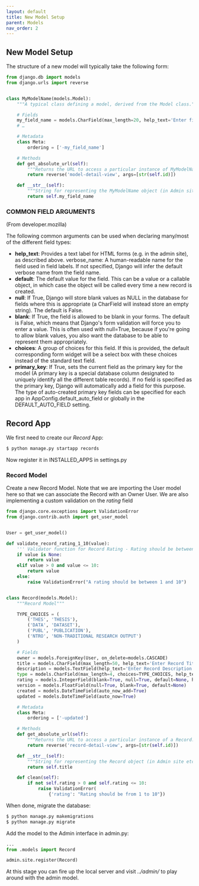 ```yaml
---
layout: default
title: New Model Setup
parent: Models
nav_order: 2
---
```



## New Model Setup

The structure of a new model will typically take the following form: 

```python
from django.db import models
from django.urls import reverse


class MyModelName(models.Model):
    """A typical class defining a model, derived from the Model class."""

    # Fields
    my_field_name = models.CharField(max_length=20, help_text='Enter field documentation')
    # …

    # Metadata
    class Meta:
        ordering = ['-my_field_name']

    # Methods
    def get_absolute_url(self):
        """Returns the URL to access a particular instance of MyModelName."""
        return reverse('model-detail-view', args=[str(self.id)])

    def __str__(self):
        """String for representing the MyModelName object (in Admin site etc.)."""
        return self.my_field_name
```

### COMMON FIELD ARGUMENTS

(From developer.mozilla)

The following common arguments can be used when declaring many/most of the different field types:

- __help_text__: Provides a text label for HTML forms (e.g. in the admin site), as described above.
verbose_name: A human-readable name for the field used in field labels. If not specified, Django will infer the default verbose name from the field name.
- __default__: The default value for the field. This can be a value or a callable object, in which case the object will be called every time a new record is created.
- __null__: If True, Django will store blank values as NULL in the database for fields where this is appropriate (a CharField will instead store an empty string). The default is False.
- __blank__: If True, the field is allowed to be blank in your forms. The default is False, which means that Django's form validation will force you to enter a value. This is often used with null=True, because if you're going to allow blank values, you also want the database to be able to represent them appropriately.
- __choices__: A group of choices for this field. If this is provided, the default corresponding form widget will be a select box with these choices instead of the standard text field.
- __primary_key__: If True, sets the current field as the primary key for the model (A primary key is a special database column designated to uniquely identify all the different table records). If no field is specified as the primary key, Django will automatically add a field for this purpose. The type of auto-created primary key fields can be specified for each app in AppConfig.default_auto_field or globally in the DEFAULT_AUTO_FIELD setting.

## Record App

We first need to create our _Record_ App:

```bash
$ python manage.py startapp records
```

Now register it in INSTALLED_APPS in settings.py

### Record Model

Create a new Record Model. Note that we are importing the User model here so that we can associate the Record with an Owner User. We 
are also implementing a custom validation on the _rating_ field

```python
from django.core.exceptions import ValidationError
from django.contrib.auth import get_user_model


User = get_user_model()

def validate_record_rating_1_10(value):
    ''' Validator function for Record Rating - Rating should be between 1 and 10 (if not None)'''
    if value is None:
        return value
    elif value > 0 and value <= 10:
        return value
    else:
        raise ValidationError("A rating should be between 1 and 10")


class Record(models.Model):
    """Record Model"""

    TYPE_CHOICES = (
        ('THES', 'THESIS'),
        ('DATA', 'DATASET'),
        ('PUBL', 'PUBLICATION'),
        ('NTRO', 'NON-TRADITIONAL RESEARCH OUTPUT')
    )

    # Fields
    owner = models.ForeignKey(User, on_delete=models.CASCADE)
    title = models.CharField(max_length=50, help_text='Enter Record Title', verbose_name='Record Title')
    description = models.TextField(help_text='Enter Record Description', verbose_name='Record Description')
    type = models.CharField(max_length=4, choices=TYPE_CHOICES, help_text='Enter Record Type', verbose_name='Record Type')
    rating = models.IntegerField(blank=True, null=True, default=None, help_text='Enter Rating (1-10)', validators =[validate_record_rating_1_10])
    version = models.FloatField(null=True, blank=True, default=None)
    created = models.DateTimeField(auto_now_add=True)
    updated = models.DateTimeField(auto_now=True)

    # Metadata
    class Meta:
        ordering = ['-updated']

    # Methods
    def get_absolute_url(self):
        """Returns the URL to access a particular instance of a Record."""
        return reverse('record-detail-view', args=[str(self.id)])

    def __str__(self):
        """String for representing the Record object (in Admin site etc.)."""
        return self.title

    def clean(self):
        if not self.rating > 0 and self.rating <= 10:
            raise ValidationError(
                {'rating': "Rating should be from 1 to 10"})
```

When done, migrate the database:

```bash
$ python manage.py makemigrations
$ python manage.py migrate
```

Add the model to the Admin interface in admin.py:

```python
...
from .models import Record

admin.site.register(Record)
```

At this stage you can fire up the local server and visit _../admin/_ to play around with the admin model.
